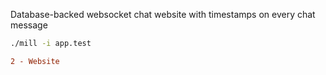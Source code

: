 Database-backed websocket chat website with timestamps on every chat message

```bash
./mill -i app.test
```

```diff
2 - Website
```